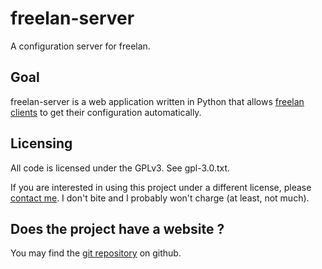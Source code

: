 freelan-server
==============

A configuration server for freelan.

Goal
----

freelan-server is a web application written in Python that allows [freelan clients](http://www.freelan.org) to get their configuration automatically.

Licensing
---------

All code is licensed under the GPLv3. See gpl-3.0.txt.

If you are interested in using this project under a different license, please [contact me](mailto:julien.kauffmann__AT__freelan.org). I don't bite and I probably won't charge (at least, not much).

Does the project have a website ?
---------------------------------

You may find the [git repository](https://github.com/freelan-developers/freelan-server) on github.
